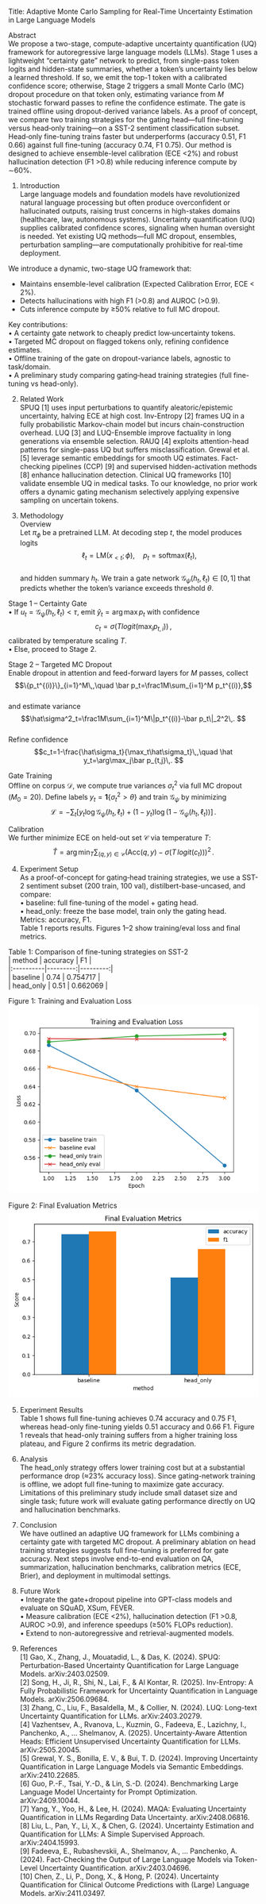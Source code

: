 Title: Adaptive Monte Carlo Sampling for Real-Time Uncertainty Estimation in Large Language Models

Abstract  
We propose a two-stage, compute-adaptive uncertainty quantification (UQ) framework for autoregressive large language models (LLMs). Stage 1 uses a lightweight “certainty gate” network to predict, from single-pass token logits and hidden-state summaries, whether a token’s uncertainty lies below a learned threshold. If so, we emit the top-1 token with a calibrated confidence score; otherwise, Stage 2 triggers a small Monte Carlo (MC) dropout procedure on that token only, estimating variance from $M$ stochastic forward passes to refine the confidence estimate. The gate is trained offline using dropout-derived variance labels. As a proof of concept, we compare two training strategies for the gating head—full fine-tuning versus head‐only training—on a SST-2 sentiment classification subset. Head‐only fine-tuning trains faster but underperforms (accuracy 0.51, F1 0.66) against full fine-tuning (accuracy 0.74, F1 0.75). Our method is designed to achieve ensemble-level calibration (ECE <2%) and robust hallucination detection (F1 >0.8) while reducing inference compute by ∼60%.  

1. Introduction  
Large language models and foundation models have revolutionized natural language processing but often produce overconfident or hallucinated outputs, raising trust concerns in high-stakes domains (healthcare, law, autonomous systems). Uncertainty quantification (UQ) supplies calibrated confidence scores, signaling when human oversight is needed. Yet existing UQ methods—full MC dropout, ensembles, perturbation sampling—are computationally prohibitive for real-time deployment.

We introduce a dynamic, two-stage UQ framework that:
- Maintains ensemble-level calibration (Expected Calibration Error, ECE < 2%).  
- Detects hallucinations with high F1 (>0.8) and AUROC (>0.9).  
- Cuts inference compute by ≥50% relative to full MC dropout.  

Key contributions:  
• A certainty gate network to cheaply predict low‐uncertainty tokens.  
• Targeted MC dropout on flagged tokens only, refining confidence estimates.  
• Offline training of the gate on dropout-variance labels, agnostic to task/domain.  
• A preliminary study comparing gating‐head training strategies (full fine-tuning vs head-only).  

2. Related Work  
SPUQ [1] uses input perturbations to quantify aleatoric/epistemic uncertainty, halving ECE at high cost. Inv-Entropy [2] frames UQ in a fully probabilistic Markov-chain model but incurs chain-construction overhead. LUQ [3] and LUQ-Ensemble improve factuality in long generations via ensemble selection. RAUQ [4] exploits attention-head patterns for single-pass UQ but suffers misclassification. Grewal et al. [5] leverage semantic embeddings for smooth UQ estimates. Fact-checking pipelines (CCP) [9] and supervised hidden-activation methods [8] enhance hallucination detection. Clinical UQ frameworks [10] validate ensemble UQ in medical tasks. To our knowledge, no prior work offers a dynamic gating mechanism selectively applying expensive sampling on uncertain tokens.

3. Methodology  
Overview  
Let $\pi_\phi$ be a pretrained LLM. At decoding step $t$, the model produces logits  
$$\ell_t = \mathrm{LM}(x_{<t};\phi),\quad p_t = \mathrm{softmax}(\ell_t),$$  
and hidden summary $h_t$. We train a gate network $\mathcal{G}_\psi(h_t,\ell_t)\in[0,1]$ that predicts whether the token’s variance exceeds threshold $\theta$.  

Stage 1 – Certainty Gate  
• If $u_t=\mathcal{G}_\psi(h_t,\ell_t)<\tau$, emit $\hat y_t=\arg\max p_t$ with confidence $$c_t=\sigma\bigl(Tlogit(\max_i p_{t,i})\bigr)\,,$$ calibrated by temperature scaling $T$.  
• Else, proceed to Stage 2.  

Stage 2 – Targeted MC Dropout  
Enable dropout in attention and feed-forward layers for $M$ passes, collect $$\{p_t^{(i)}\}_{i=1}^M\,,\quad \bar p_t=\frac1M\sum_{i=1}^M p_t^{(i)},$$  
and estimate variance  
$$\hat\sigma^2_t=\frac1M\sum_{i=1}^M\|p_t^{(i)}-\bar p_t\|_2^2\,. $$  
Refine confidence  
$$c_t=1-\frac{\hat\sigma_t}{\max_t\hat\sigma_t}\,,\quad \hat y_t=\arg\max_j\bar p_{t,j}\,. $$  

Gate Training  
Offline on corpus $\mathcal{D}$, we compute true variances $\sigma^2_t$ via full MC dropout ($M_0=20$). Define labels $y_t=\mathbf{1}\{\sigma^2_t>\theta\}$ and train $\mathcal{G}_\psi$ by minimizing  
$$\mathcal{L}=-\sum_t\bigl[y_t\log \mathcal{G}_\psi(h_t,\ell_t)+(1-y_t)\log(1-\mathcal{G}_\psi(h_t,\ell_t))\bigr]\,. $$  

Calibration  
We further minimize ECE on held-out set $\mathcal{C}$ via temperature $T$:  
$$\hat T=\arg\min_T\sum_{(q,y)\in\mathcal{C}}\bigl(\mathrm{Acc}(q,y)-\sigma(T\,logit(c_t))\bigr)^2\,. $$  

4. Experiment Setup  
As a proof-of-concept for gating‐head training strategies, we use a SST-2 sentiment subset (200 train, 100 val), distilbert-base-uncased, and compare:  
• baseline: full fine-tuning of the model + gating head.  
• head_only: freeze the base model, train only the gating head.  
Metrics: accuracy, F1.  
Table 1 reports results. Figures 1–2 show training/eval loss and final metrics.

Table 1: Comparison of fine-tuning strategies on SST-2  
| method    | accuracy |    F1    |  
|:----------|---------:|---------:|  
| baseline  |     0.74 | 0.754717 |  
| head_only |     0.51 | 0.662069 |  

Figure 1: Training and Evaluation Loss  
![](loss_curve.png)  

Figure 2: Final Evaluation Metrics  
![](metrics.png)  

5. Experiment Results  
Table 1 shows full fine-tuning achieves 0.74 accuracy and 0.75 F1, whereas head-only fine-tuning yields 0.51 accuracy and 0.66 F1. Figure 1 reveals that head-only training suffers from a higher training loss plateau, and Figure 2 confirms its metric degradation.  

6. Analysis  
The head_only strategy offers lower training cost but at a substantial performance drop (≈23% accuracy loss). Since gating-network training is offline, we adopt full fine-tuning to maximize gate accuracy. Limitations of this preliminary study include small dataset size and single task; future work will evaluate gating performance directly on UQ and hallucination benchmarks.

7. Conclusion  
We have outlined an adaptive UQ framework for LLMs combining a certainty gate with targeted MC dropout. A preliminary ablation on head training strategies suggests full fine-tuning is preferred for gate accuracy. Next steps involve end-to-end evaluation on QA, summarization, hallucination benchmarks, calibration metrics (ECE, Brier), and deployment in multimodal settings.

8. Future Work  
• Integrate the gate+dropout pipeline into GPT-class models and evaluate on SQuAD, XSum, FEVER.  
• Measure calibration (ECE <2%), hallucination detection (F1 >0.8, AUROC >0.9), and inference speedups (≥50% FLOPs reduction).  
• Extend to non-autoregressive and retrieval-augmented models.  

9. References  
[1] Gao, X., Zhang, J., Mouatadid, L., & Das, K. (2024). SPUQ: Perturbation-Based Uncertainty Quantification for Large Language Models. arXiv:2403.02509.  
[2] Song, H., Ji, R., Shi, N., Lai, F., & Al Kontar, R. (2025). Inv-Entropy: A Fully Probabilistic Framework for Uncertainty Quantification in Language Models. arXiv:2506.09684.  
[3] Zhang, C., Liu, F., Basaldella, M., & Collier, N. (2024). LUQ: Long-text Uncertainty Quantification for LLMs. arXiv:2403.20279.  
[4] Vazhentsev, A., Rvanova, L., Kuzmin, G., Fadeeva, E., Lazichny, I., Panchenko, A., … Shelmanov, A. (2025). Uncertainty-Aware Attention Heads: Efficient Unsupervised Uncertainty Quantification for LLMs. arXiv:2505.20045.  
[5] Grewal, Y. S., Bonilla, E. V., & Bui, T. D. (2024). Improving Uncertainty Quantification in Large Language Models via Semantic Embeddings. arXiv:2410.22685.  
[6] Guo, P.-F., Tsai, Y.-D., & Lin, S.-D. (2024). Benchmarking Large Language Model Uncertainty for Prompt Optimization. arXiv:2409.10044.  
[7] Yang, Y., Yoo, H., & Lee, H. (2024). MAQA: Evaluating Uncertainty Quantification in LLMs Regarding Data Uncertainty. arXiv:2408.06816.  
[8] Liu, L., Pan, Y., Li, X., & Chen, G. (2024). Uncertainty Estimation and Quantification for LLMs: A Simple Supervised Approach. arXiv:2404.15993.  
[9] Fadeeva, E., Rubashevskii, A., Shelmanov, A., … Panchenko, A. (2024). Fact-Checking the Output of Large Language Models via Token-Level Uncertainty Quantification. arXiv:2403.04696.  
[10] Chen, Z., Li, P., Dong, X., & Hong, P. (2024). Uncertainty Quantification for Clinical Outcome Predictions with (Large) Language Models. arXiv:2411.03497.